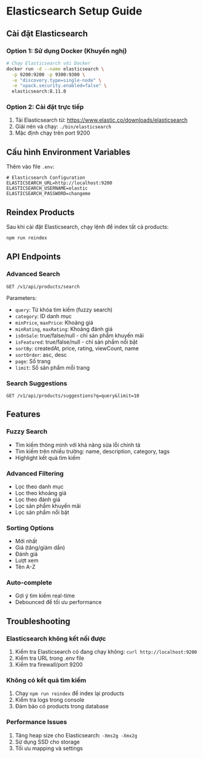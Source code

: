 # Elasticsearch Setup Guide

## Cài đặt Elasticsearch

### Option 1: Sử dụng Docker (Khuyến nghị)
```bash
# Chạy Elasticsearch với Docker
docker run -d --name elasticsearch \
  -p 9200:9200 -p 9300:9300 \
  -e "discovery.type=single-node" \
  -e "xpack.security.enabled=false" \
  elasticsearch:8.11.0
```

### Option 2: Cài đặt trực tiếp
1. Tải Elasticsearch từ: https://www.elastic.co/downloads/elasticsearch
2. Giải nén và chạy: `./bin/elasticsearch`
3. Mặc định chạy trên port 9200

## Cấu hình Environment Variables

Thêm vào file `.env`:
```env
# Elasticsearch Configuration
ELASTICSEARCH_URL=http://localhost:9200
ELASTICSEARCH_USERNAME=elastic
ELASTICSEARCH_PASSWORD=changeme
```

## Reindex Products

Sau khi cài đặt Elasticsearch, chạy lệnh để index tất cả products:

```bash
npm run reindex
```

## API Endpoints

### Advanced Search
```
GET /v1/api/products/search
```

Parameters:
- `query`: Từ khóa tìm kiếm (fuzzy search)
- `category`: ID danh mục
- `minPrice`, `maxPrice`: Khoảng giá
- `minRating`, `maxRating`: Khoảng đánh giá
- `isOnSale`: true/false/null - chỉ sản phẩm khuyến mãi
- `isFeatured`: true/false/null - chỉ sản phẩm nổi bật
- `sortBy`: createdAt, price, rating, viewCount, name
- `sortOrder`: asc, desc
- `page`: Số trang
- `limit`: Số sản phẩm mỗi trang

### Search Suggestions
```
GET /v1/api/products/suggestions?q=query&limit=10
```

## Features

### Fuzzy Search
- Tìm kiếm thông minh với khả năng sửa lỗi chính tả
- Tìm kiếm trên nhiều trường: name, description, category, tags
- Highlight kết quả tìm kiếm

### Advanced Filtering
- Lọc theo danh mục
- Lọc theo khoảng giá
- Lọc theo đánh giá
- Lọc sản phẩm khuyến mãi
- Lọc sản phẩm nổi bật

### Sorting Options
- Mới nhất
- Giá (tăng/giảm dần)
- Đánh giá
- Lượt xem
- Tên A-Z

### Auto-complete
- Gợi ý tìm kiếm real-time
- Debounced để tối ưu performance

## Troubleshooting

### Elasticsearch không kết nối được
1. Kiểm tra Elasticsearch có đang chạy không: `curl http://localhost:9200`
2. Kiểm tra URL trong .env file
3. Kiểm tra firewall/port 9200

### Không có kết quả tìm kiếm
1. Chạy `npm run reindex` để index lại products
2. Kiểm tra logs trong console
3. Đảm bảo có products trong database

### Performance Issues
1. Tăng heap size cho Elasticsearch: `-Xms2g -Xmx2g`
2. Sử dụng SSD cho storage
3. Tối ưu mapping và settings

